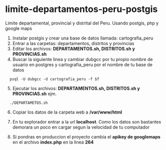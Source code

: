 # limite-departamentos-peru-postgis
Limite departamental, provincial y distrital del Peru. Usando postgis, php y google maps


1. Instalar postgis y crear una base de datos llamada: cartografia_peru
2. Entrar a las carpetas: departamentos, distritos y provincias
3. Editar los archivos: <b>DEPARTAMENTOS.sh, DISTRITOS.sh y PROVINCIAS.sh</b>
4. Buscar la siguiente linea y cambiar dubgcc por tu propio nombre de usuario en postgres y cartografia_peru por el nombre de tu base de datos
  ```
    psql -U dubgcc -d cartografia_peru -f $f
  ```
5. Ejecutar los archivos: <b>DEPARTAMENTOS.sh, DISTRITOS.sh y PROVINCIAS.sh</b>
  ejm. 
  ```
    ./DEPARTAMETOS.sh
  ```
6. Copiar los datos de la carpeta web a <b>/var/www/html</b>
7. En tu explorador entrar a la url <b>localhost</b>. Como los datos son bastantes demorara un poco en cargar segun la velocidad de tu computador

8. Si pondras en produccion el proyecto cambia el <b>apikey de googlemaps</b> en el archivo <b>index.php</b> en la linea <b>264</b>
